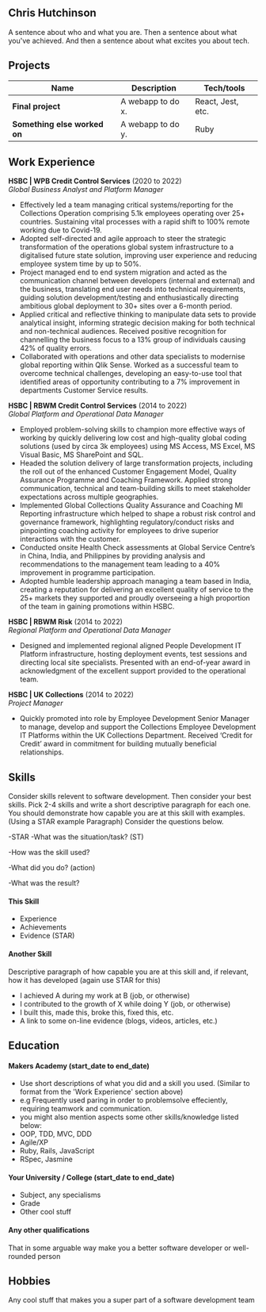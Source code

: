 ## Chris Hutchinson

A sentence about who and what you are. Then a sentence about what you've achieved. And then a sentence about what excites you about tech.

## Projects

| Name                         | Description       | Tech/tools        |
| ---------------------------- | ----------------- | ----------------- |
| **Final project**            | A webapp to do x. | React, Jest, etc. |
| **Something else worked on** | A webapp to do y. | Ruby              |

## Work Experience

**HSBC | WPB Credit Control Services** (2020 to 2022)  
_Global Business Analyst and Platform Manager_

- Effectively led a team managing critical systems/reporting for the Collections Operation comprising 5.1k employees operating over 25+ countries. Sustaining vital processes with a rapid shift to 100% remote working due to Covid-19. 
- Adopted self-directed and agile approach to steer the strategic transformation of the operations global system infrastructure to a digitalised future state solution, improving user experience and reducing employee system time by up to 50%.
- Project managed end to end system migration and acted as the communication channel between developers (internal and external) and the business, translating end user needs into technical requirements, guiding solution development/testing and enthusiastically directing ambitious global deployment to 30+ sites over a 6-month period.
- Applied critical and reflective thinking to manipulate data sets to provide analytical insight, informing strategic decision making for both technical and non-technical audiences. Received positive recognition for channelling the business focus to a 13% group of individuals causing 42% of quality errors.
- Collaborated with operations and other data specialists to modernise global reporting within Qlik Sense. Worked as a successful team to overcome technical challenges, developing an easy-to-use tool that identified areas of opportunity contributing to a 7% improvement in departments Customer Service results.

**HSBC | RBWM Credit Control Services** (2014 to 2022)  
_Global Platform and Operational Data Manager_

- Employed problem-solving skills to champion more effective ways of working by quickly delivering low cost and high-quality global coding solutions (used by circa 3k employees) using MS Access, MS Excel, MS Visual Basic, MS SharePoint and SQL.
- Headed the solution delivery of large transformation projects, including the roll out of the enhanced Customer Engagement Model, Quality Assurance Programme and Coaching Framework. Applied strong communication, technical and team-building skills to meet stakeholder expectations across multiple geographies.
- Implemented Global Collections Quality Assurance and Coaching MI Reporting infrastructure which helped to shape a robust risk control and governance framework, highlighting regulatory/conduct risks and pinpointing coaching activity for employees to drive superior interactions with the customer.
- Conducted onsite Health Check assessments at Global Service Centre’s in China, India, and Philippines by providing analysis and recommendations to the management team leading to a 40% improvement in programme participation.
- Adopted humble leadership approach managing a team based in India, creating a reputation for delivering an excellent quality of service to the 25+ markets they supported and proudly overseeing a high proportion of the team in gaining promotions within HSBC.

**HSBC | RBWM Risk** (2014 to 2022)  
_Regional Platform and Operational Data Manager_

- Designed and implemented regional aligned People Development IT Platform infrastructure, hosting deployment events, test sessions and directing local site specialists. Presented with an end-of-year award in acknowledgment of the excellent support provided to the operational team.

**HSBC | UK Collections** (2014 to 2022)  
_Project Manager_

- Quickly promoted into role by Employee Development Senior Manager to manage, develop and support the Collections Employee Development IT Platforms within the UK Collections Department. Received ‘Credit for Credit’ award in commitment for building mutually beneficial relationships.

## Skills

Consider skills relevent to software development. Then consider your best skills. Pick 2-4 skills and write a short descriptive paragraph for each one. You should demonstrate how capable you are at this skill with examples.
(Using a STAR example Paragraph) Consider the questions below.

-STAR
-What was the situation/task? (ST)

-How was the skill used?

-What did you do? (action)

-What was the result?


#### This Skill

- Experience
- Achievements
- Evidence (STAR)

#### Another Skill

Descriptive paragraph of how capable you are at this skill and, if relevant, how it has developed (again use STAR for this)

- I achieved A during my work at B (job, or otherwise)
- I contributed to the growth of X while doing Y (job, or otherwise)
- I built this, made this, broke this, fixed this, etc.
- A link to some on-line evidence (blogs, videos, articles, etc.)

## Education

#### Makers Academy (start_date to end_date)
- Use short descriptions of what you did and a skill you used. (Similar to format from the 'Work Experience' section above)
- e.g Frequently used paring in order to problemsolve effeciently, requiring teamwork and communication.
- you might also mention aspects some other skills/knowledge listed below: 
- OOP, TDD, MVC, DDD
- Agile/XP
- Ruby, Rails, JavaScript
- RSpec, Jasmine

#### Your University / College (start_date to end_date)

- Subject, any specialisms
- Grade
- Other cool stuff

#### Any other qualifications

That in some arguable way make you a better software developer or well-rounded person

## Hobbies

Any cool stuff that makes you a super part of a software development team
